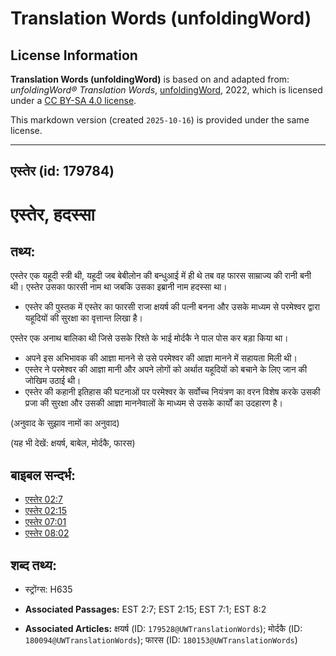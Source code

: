 # Translation Words (unfoldingWord)

## License Information

**Translation Words (unfoldingWord)** is based on and adapted from: _unfoldingWord® Translation Words_, [unfoldingWord](https://unfoldingword.org/utw), 2022, which is licensed under a [CC BY-SA 4.0 license](https://creativecommons.org/licenses/by-sa/4.0/legalcode.en).

This markdown version (created `2025-10-16`) is provided under the same license.



--------------------------------

## एस्तेर (id: 179784)

एस्तेर, हदस्सा
==============

तथ्य:
-----

एस्तेर एक यहूदी स्त्री थी, यहूदी जब बेबीलोन की बन्धुआई में ही थे तब वह फारस साम्राज्य की रानी बनी थी। एस्तेर उसका फारसी नाम था जबकि उसका इब्रानी नाम हदस्सा था।

* एस्तेर की पुस्तक में एस्तेर का फारसी राजा क्षयर्ष की पत्नी बनना और उसके माध्यम से परमेश्वर द्वारा यहूदियों की सुरक्षा का वृत्तान्त लिखा है।

एस्तेर एक अनाथ बालिका थी जिसे उसके रिश्ते के भाई मोर्दकै ने पाल पोस कर बड़ा किया था।

* अपने इस अभिभावक की आज्ञा मानने से उसे परमेश्वर की आज्ञा मानने में सहायता मिली थी।
* एस्तेर ने परमेश्वर की आज्ञा मानी और अपने लोगों को अर्थात यहूदियों को बचाने के लिए जान की जोखिम उठाई थी।
* एस्तेर की कहानी इतिहास की घटनाओं पर परमेश्वर के सर्वोच्च नियंत्रण का वरन विशेष करके उसकी प्रजा की सुरक्षा और उसकी आज्ञा माननेवालों के माध्यम से उसके कार्यों का उदहारण है।

(अनुवाद के सुझाव नामों का अनुवाद)

(यह भी देखें: क्षयर्ष, बाबेल, मोर्दकै, फारस)

बाइबल सन्दर्भ:
--------------

* [एस्तेर 02:7](https://ref.ly/Esth2:7)
* [एस्तेर 02:15](https://ref.ly/Esth2:15)
* [एस्तेर 07:01](https://ref.ly/Esth7:1)
* [एस्तेर 08:02](https://ref.ly/Esth8:2)

शब्द तथ्य:
----------

* स्ट्रोंग्स: H635

* **Associated Passages:** EST 2:7; EST 2:15; EST 7:1; EST 8:2
* **Associated Articles:** क्षयर्ष (ID: `179528@UWTranslationWords`); मोर्दकै (ID: `180094@UWTranslationWords`); फारस (ID: `180153@UWTranslationWords`)

